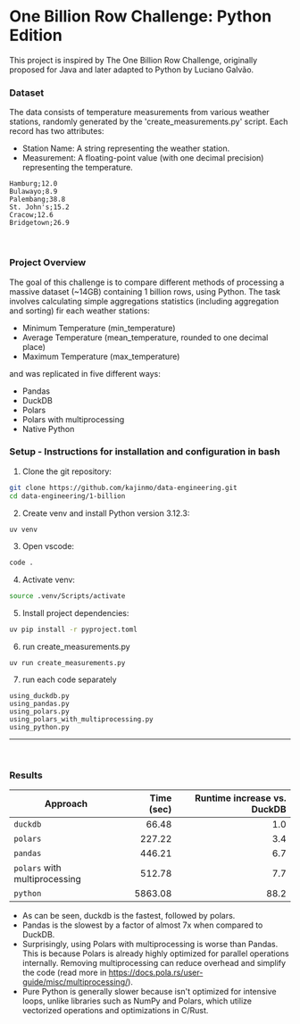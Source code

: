 # One Billion Row Challenge: Python Edition

This project is inspired by The One Billion Row Challenge, originally proposed for Java and later adapted to Python by Luciano Galvão.

### Dataset
The data consists of temperature measurements from various weather stations, randomly generated by the 'create_measurements.py' script. Each record has two attributes:
- Station Name: A string representing the weather station.
- Measurement: A floating-point value (with one decimal precision) representing the temperature.

```
Hamburg;12.0
Bulawayo;8.9
Palembang;38.8
St. John's;15.2
Cracow;12.6
Bridgetown;26.9
```
<br>

### Project Overview
The goal of this challenge is to compare different methods of processing a massive dataset (~14GB) containing 1 billion rows, using Python. The task involves calculating simple aggregations statistics (including aggregation and sorting) fir each weather stations:
- Minimum Temperature (min_temperature)
- Average Temperature (mean_temperature, rounded to one decimal place)
- Maximum Temperature (max_temperature)

and was replicated in five different ways:
- Pandas
- DuckDB
- Polars
- Polars with multiprocessing
- Native Python


### Setup - Instructions for installation and configuration in bash

1. Clone the git repository:
```bash
git clone https://github.com/kajinmo/data-engineering.git
cd data-engineering/1-billion
```

2. Create venv and install Python version 3.12.3:
```bash
uv venv
```

3. Open vscode:
```bash
code .
```

4. Activate venv:
```bash
source .venv/Scripts/activate
```

5. Install project dependencies:
```bash
uv pip install -r pyproject.toml
```

6. run create_measurements.py
```shell
uv run create_measurements.py
```

7. run each code separately
```shell
using_duckdb.py
using_pandas.py
using_polars.py
using_polars_with_multiprocessing.py
using_python.py
```
---
<br>

### Results

| Approach | Time (sec) | Runtime increase vs. DuckDB
|---------|----------: | --------------:
| `duckdb` | 66.48 | 1.0
| `polars` | 227.22 | 3.4
| `pandas` | 446.21| 6.7
| `polars` with multiprocessing | 512.78 | 7.7
| `python` | 5863.08 | 88.2

- As can be seen, duckdb is the fastest, followed by polars.
- Pandas is the slowest by a factor of almost 7x when compared to DuckDB. 
- Surprisingly, using Polars with multiprocessing is worse than Pandas. This is because Polars is already highly optimized for parallel operations internally. Removing multiprocessing can reduce overhead and simplify the code (read more in https://docs.pola.rs/user-guide/misc/multiprocessing/).
- Pure Python is generally slower because isn't optimized for intensive loops, unlike libraries such as NumPy and Polars, which utilize vectorized operations and optimizations in C/Rust.
